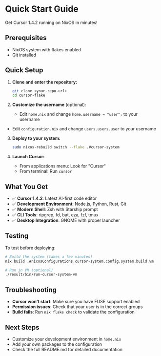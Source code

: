 # Quick Start Guide

Get Cursor 1.4.2 running on NixOS in minutes!

## Prerequisites

- NixOS system with flakes enabled
- Git installed

## Quick Setup

1. **Clone and enter the repository:**
   ```bash
   git clone <your-repo-url>
   cd cursor-flake
   ```

2. **Customize the username** (optional):
   - Edit `home.nix` and change `home.username = "user";` to your username
- Edit `configuration.nix` and change `users.users.user` to your username

3. **Deploy to your system:**
   ```bash
   sudo nixos-rebuild switch --flake .#cursor-system
   ```

4. **Launch Cursor:**
   - From applications menu: Look for "Cursor"
   - From terminal: Run `cursor`

## What You Get

- ✅ **Cursor 1.4.2**: Latest AI-first code editor
- ✅ **Development Environment**: Node.js, Python, Rust, Git
- ✅ **Modern Shell**: Zsh with Starship prompt
- ✅ **CLI Tools**: ripgrep, fd, bat, eza, fzf, tmux
- ✅ **Desktop Integration**: GNOME with proper launcher

## Testing

To test before deploying:
```bash
# Build the system (takes a few minutes)
nix build .#nixosConfigurations.cursor-system.config.system.build.vm

# Run in VM (optional)
./result/bin/run-cursor-system-vm
```

## Troubleshooting

- **Cursor won't start**: Make sure you have FUSE support enabled
- **Permission issues**: Check that your user is in the correct groups
- **Build fails**: Run `nix flake check` to validate the configuration

## Next Steps

- Customize your development environment in `home.nix`
- Add your own packages to the configuration
- Check the full README.md for detailed documentation 